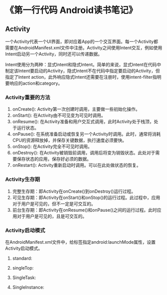 # 《第一行代码 Android读书笔记》

## Activity
一个Activity代表一个UI界面，即对应着App的一个交互界面。每一个Activity都需要在AndroidManifest.xml文件中注册。Activity之间使用Intent交互，例如使用Intent启动另一个Activity，同时还可以传递数据。

Intent使用分为两种：显式Intent和隐式Intent。简单的来说，显式Intent在代码中制定该Intent要启动的Activity，隐式Intent不在代码中指定要启动的Activity，但指定了Intent action，此外响应隐式Intent还需要在注册时，使用intent-filter指明要响应的action和category。

### Activity重要的方法
1. onCreate(): Activity第一次创建时调用，主要做一些初始化操作。
2. onStart(): 在Activity由不可见变为可见时调用。
3. onResume(): 在Activity准备和用户交互式调用，此时Activity处于栈顶，处于运行状态。
4. onPause(): 在系统准备启动或恢复另一个Activity时调用。此时，通常将消耗CPU的资源释放掉，并保存关键数据，执行速度必须要快。
5. onStop(): 在Activity完全不可见时调用。
6. onDestroy(): 在Activity被销毁前调用，调用后将变为销毁状态。此处对于需要保存状态的应用，保存好必须的数据。
7. onRestart(): Activity重新启动时调用。可以在此处做状态的恢复。

### Activity生存期
1. 完整生存期：即Activity在onCreate()到onDestroy()运行过程。
2. 可见生存期：即Activity在onStart()和onStop()的运行过程。此过程中，应用对于用户是可见的，但不一定是可交互的。
3. 前台生存期：即Activity在onResume()和onPause()之间的运行过程。此时应用对于用户是可见的，且是可交互的。

### Activity启动模式
在AndroidManifest.xml文件中，给<activity>标签指定android:launchMode属性，设置Activity启动模式。

1. standard:

2. singleTop:

3. SingleTask:

4. SingleInstance: 


